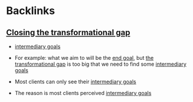 
# Backlinks
## [Closing the transformational gap](<Closing the transformational gap.md>)
- [intermediary goals](<intermediary goals.md>)

- For example: what we aim to will be the [end goal](<end goal.md>), but [the transformational gap](<the transformational gap.md>) is too big that we need to find some [intermediary goals](<intermediary goals.md>)

- Most clients can only see their [intermediary goals](<intermediary goals.md>)

- The reason is most clients perceived [intermediary goals](<intermediary goals.md>)

